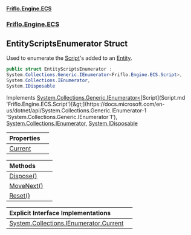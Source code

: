 #### [Friflo.Engine.ECS](index.md 'index')
### [Friflo.Engine.ECS](Friflo.Engine.ECS.md 'Friflo.Engine.ECS')

## EntityScriptsEnumerator Struct

Used to enumerate the [Script](Script.md 'Friflo.Engine.ECS.Script')'s added to an [Entity](Entity.md 'Friflo.Engine.ECS.Entity').

```csharp
public struct EntityScriptsEnumerator :
System.Collections.Generic.IEnumerator<Friflo.Engine.ECS.Script>,
System.Collections.IEnumerator,
System.IDisposable
```

Implements [System.Collections.Generic.IEnumerator&lt;](https://docs.microsoft.com/en-us/dotnet/api/System.Collections.Generic.IEnumerator-1 'System.Collections.Generic.IEnumerator`1')[Script](Script.md 'Friflo.Engine.ECS.Script')[&gt;](https://docs.microsoft.com/en-us/dotnet/api/System.Collections.Generic.IEnumerator-1 'System.Collections.Generic.IEnumerator`1'), [System.Collections.IEnumerator](https://docs.microsoft.com/en-us/dotnet/api/System.Collections.IEnumerator 'System.Collections.IEnumerator'), [System.IDisposable](https://docs.microsoft.com/en-us/dotnet/api/System.IDisposable 'System.IDisposable')

| Properties | |
| :--- | :--- |
| [Current](EntityScriptsEnumerator.Current.md 'Friflo.Engine.ECS.EntityScriptsEnumerator.Current') | |

| Methods | |
| :--- | :--- |
| [Dispose()](EntityScriptsEnumerator.Dispose().md 'Friflo.Engine.ECS.EntityScriptsEnumerator.Dispose()') | |
| [MoveNext()](EntityScriptsEnumerator.MoveNext().md 'Friflo.Engine.ECS.EntityScriptsEnumerator.MoveNext()') | |
| [Reset()](EntityScriptsEnumerator.Reset().md 'Friflo.Engine.ECS.EntityScriptsEnumerator.Reset()') | |

| Explicit Interface Implementations | |
| :--- | :--- |
| [System.Collections.IEnumerator.Current](EntityScriptsEnumerator.System.Collections.IEnumerator.Current.md 'Friflo.Engine.ECS.EntityScriptsEnumerator.System.Collections.IEnumerator.Current') | |
